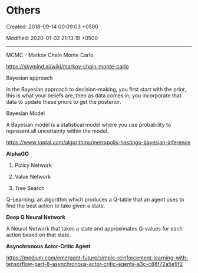 # Others

Created: 2018-09-14 00:09:03 +0500

Modified: 2020-01-02 21:13:19 +0500

---

MCMC - Markov Chain Monte Carlo

<https://skymind.ai/wiki/markov-chain-monte-carlo>



Bayesian approach

In the Bayesian approach to decision-making, you first start with the prior, this is what your beliefs are, then as data comes in, you incorporate that data to update these priors to get the posterior.



Bayesian Model

A Bayesian model is a statistical model where you use probability to represent all uncertainty within the model.



<https://www.toptal.com/algorithms/metropolis-hastings-bayesian-inference>



**AlphaGO**

1.  Policy Network

2.  Value Network

3.  Tree Search



Q-Learning: an algorithm which produces a Q-table that an agent uses to find the best action to take given a state.



**Deep Q Neural Network**

A Neural Network that takes a state and approximates Q-values for each action based on that state.



**Asynchronous Actor-Critic Agent**

<https://medium.com/emergent-future/simple-reinforcement-learning-with-tensorflow-part-8-asynchronous-actor-critic-agents-a3c-c88f72a5e9f2>




